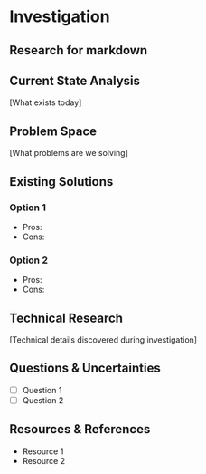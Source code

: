 # Investigation

## Research for markdown

## Current State Analysis
[What exists today]

## Problem Space
[What problems are we solving]

## Existing Solutions
### Option 1
- Pros:
- Cons:

### Option 2
- Pros:
- Cons:

## Technical Research
[Technical details discovered during investigation]

## Questions & Uncertainties
- [ ] Question 1
- [ ] Question 2

## Resources & References
- Resource 1
- Resource 2
